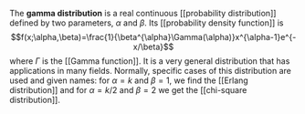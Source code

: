 The **gamma distribution** is a real continuous [[probability distribution]] defined by two parameters, $\alpha$ and $\beta$. Its [[probability density function]] is
$$f(x;\alpha,\beta)=\frac{1}{\beta^{\alpha}\Gamma(\alpha)}x^{\alpha-1}e^{-x/\beta}$$
where $\Gamma$ is the [[Gamma function]]. It is a very general distribution that has applications in many fields. Normally, specific cases of this distribution are used and given names: for $\alpha=k$ and $\beta=1$, we find the [[Erlang distribution]] and for $\alpha=k/2$ and $\beta=2$ we get the [[chi-square distribution]].